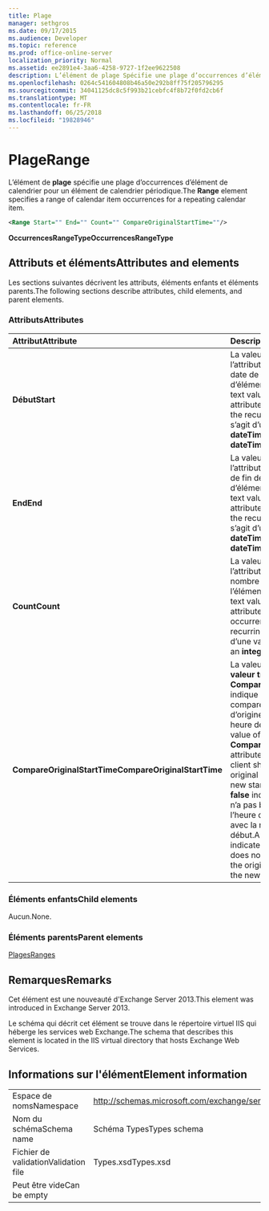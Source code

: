 ```yaml
---
title: Plage
manager: sethgros
ms.date: 09/17/2015
ms.audience: Developer
ms.topic: reference
ms.prod: office-online-server
localization_priority: Normal
ms.assetid: ee2891e4-3aa6-4258-9727-1f2ee9622508
description: L’élément de plage Spécifie une plage d’occurrences d’élément de calendrier pour un élément de calendrier périodique.
ms.openlocfilehash: 0264c541604808b46a50e292b8ff75f205796295
ms.sourcegitcommit: 34041125dc8c5f993b21cebfc4f8b72f0fd2cb6f
ms.translationtype: MT
ms.contentlocale: fr-FR
ms.lasthandoff: 06/25/2018
ms.locfileid: "19828946"
---
```

# <a name="range"></a><span data-ttu-id="7f833-103">Plage</span><span class="sxs-lookup"><span data-stu-id="7f833-103">Range</span></span>

<span data-ttu-id="7f833-104">L’élément de **plage** spécifie une plage d’occurrences d’élément de calendrier pour un élément de calendrier périodique.</span><span class="sxs-lookup"><span data-stu-id="7f833-104">The **Range** element specifies a range of calendar item occurrences for a repeating calendar item.</span></span> 
  
```XML
<Range Start="" End="" Count="" CompareOriginalStartTime=""/>
```

 <span data-ttu-id="7f833-105">**OccurrencesRangeType**</span><span class="sxs-lookup"><span data-stu-id="7f833-105">**OccurrencesRangeType**</span></span>
## <a name="attributes-and-elements"></a><span data-ttu-id="7f833-106">Attributs et éléments</span><span class="sxs-lookup"><span data-stu-id="7f833-106">Attributes and elements</span></span>

<span data-ttu-id="7f833-107">Les sections suivantes décrivent les attributs, éléments enfants et éléments parents.</span><span class="sxs-lookup"><span data-stu-id="7f833-107">The following sections describe attributes, child elements, and parent elements.</span></span>
  
### <a name="attributes"></a><span data-ttu-id="7f833-108">Attributs</span><span class="sxs-lookup"><span data-stu-id="7f833-108">Attributes</span></span>

|<span data-ttu-id="7f833-109">**Attribut**</span><span class="sxs-lookup"><span data-stu-id="7f833-109">**Attribute**</span></span>|<span data-ttu-id="7f833-110">**Description**</span><span class="sxs-lookup"><span data-stu-id="7f833-110">**Description**</span></span>|
|:-----|:-----|
|<span data-ttu-id="7f833-111">**Début**</span><span class="sxs-lookup"><span data-stu-id="7f833-111">**Start**</span></span> <br/> |<span data-ttu-id="7f833-112">La valeur de texte de l’attribut **Démarrer** est la date de début de la plage d’éléments périodiques.</span><span class="sxs-lookup"><span data-stu-id="7f833-112">The text value of the **Start** attribute is the start date of the recurring item range.</span></span> <span data-ttu-id="7f833-113">Il s’agit d’une valeur **dateTime** .</span><span class="sxs-lookup"><span data-stu-id="7f833-113">This is a **dateTime** value.</span></span>  <br/> |
|<span data-ttu-id="7f833-114">**End**</span><span class="sxs-lookup"><span data-stu-id="7f833-114">**End**</span></span> <br/> |<span data-ttu-id="7f833-115">La valeur de texte de l’attribut de **fin** est la date de fin de la plage d’éléments périodiques.</span><span class="sxs-lookup"><span data-stu-id="7f833-115">The text value of the **End** attribute is the end date of the recurring item range.</span></span> <span data-ttu-id="7f833-116">Il s’agit d’une valeur **dateTime** .</span><span class="sxs-lookup"><span data-stu-id="7f833-116">This is a **dateTime** value.</span></span>  <br/> |
|<span data-ttu-id="7f833-117">**Count**</span><span class="sxs-lookup"><span data-stu-id="7f833-117">**Count**</span></span> <br/> |<span data-ttu-id="7f833-118">La valeur de texte de l’attribut de **nombre** est le nombre d’occurrences de l’élément périodique.</span><span class="sxs-lookup"><span data-stu-id="7f833-118">The text value of the **Count** attribute is the number of occurrences of the recurring item.</span></span> <span data-ttu-id="7f833-119">Il s’agit d’une valeur **entière** .</span><span class="sxs-lookup"><span data-stu-id="7f833-119">This is an **integer** value.</span></span>  <br/> |
|<span data-ttu-id="7f833-120">**CompareOriginalStartTime**</span><span class="sxs-lookup"><span data-stu-id="7f833-120">**CompareOriginalStartTime**</span></span> <br/> |<span data-ttu-id="7f833-121">La valeur de texte de **la valeur true** pour l’attribut **CompareOriginalStartTime** indique que le client doit comparer l’heure de début d’origine avec la nouvelle heure de début.</span><span class="sxs-lookup"><span data-stu-id="7f833-121">The text value of **true** for the **CompareOriginalStartTime** attribute indicates that the client should compare the original start time with the new start time.</span></span> <span data-ttu-id="7f833-122">La valeur **false** indique que le client n’a pas besoin comparer l’heure de début d’origine avec la nouvelle heure de début.</span><span class="sxs-lookup"><span data-stu-id="7f833-122">A value of **false** indicates that the client does not need to compare the original start time with the new start time.</span></span>  <br/> |
   
### <a name="child-elements"></a><span data-ttu-id="7f833-123">Éléments enfants</span><span class="sxs-lookup"><span data-stu-id="7f833-123">Child elements</span></span>

<span data-ttu-id="7f833-124">Aucun.</span><span class="sxs-lookup"><span data-stu-id="7f833-124">None.</span></span>
  
### <a name="parent-elements"></a><span data-ttu-id="7f833-125">Éléments parents</span><span class="sxs-lookup"><span data-stu-id="7f833-125">Parent elements</span></span>

[<span data-ttu-id="7f833-126">Plages</span><span class="sxs-lookup"><span data-stu-id="7f833-126">Ranges</span></span>](ranges.md)
  
## <a name="remarks"></a><span data-ttu-id="7f833-127">Remarques</span><span class="sxs-lookup"><span data-stu-id="7f833-127">Remarks</span></span>

<span data-ttu-id="7f833-128">Cet élément est une nouveauté d'Exchange Server 2013.</span><span class="sxs-lookup"><span data-stu-id="7f833-128">This element was introduced in Exchange Server 2013.</span></span>
  
<span data-ttu-id="7f833-129">Le schéma qui décrit cet élément se trouve dans le répertoire virtuel IIS qui héberge les services web Exchange.</span><span class="sxs-lookup"><span data-stu-id="7f833-129">The schema that describes this element is located in the IIS virtual directory that hosts Exchange Web Services.</span></span>
  
## <a name="element-information"></a><span data-ttu-id="7f833-130">Informations sur l'élément</span><span class="sxs-lookup"><span data-stu-id="7f833-130">Element information</span></span>

|||
|:-----|:-----|
|<span data-ttu-id="7f833-131">Espace de noms</span><span class="sxs-lookup"><span data-stu-id="7f833-131">Namespace</span></span>  <br/> |http://schemas.microsoft.com/exchange/services/2006/types  <br/> |
|<span data-ttu-id="7f833-132">Nom du schéma</span><span class="sxs-lookup"><span data-stu-id="7f833-132">Schema name</span></span>  <br/> |<span data-ttu-id="7f833-133">Schéma Types</span><span class="sxs-lookup"><span data-stu-id="7f833-133">Types schema</span></span>  <br/> |
|<span data-ttu-id="7f833-134">Fichier de validation</span><span class="sxs-lookup"><span data-stu-id="7f833-134">Validation file</span></span>  <br/> |<span data-ttu-id="7f833-135">Types.xsd</span><span class="sxs-lookup"><span data-stu-id="7f833-135">Types.xsd</span></span>  <br/> |
|<span data-ttu-id="7f833-136">Peut être vide</span><span class="sxs-lookup"><span data-stu-id="7f833-136">Can be empty</span></span>  <br/> ||
   

